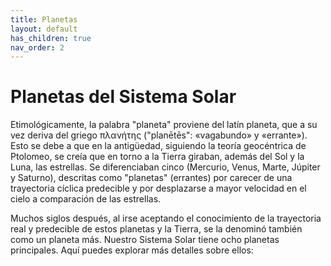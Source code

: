 ```yaml
---
title: Planetas
layout: default
has_children: true
nav_order: 2
---
```


# Planetas del Sistema Solar

Etimológicamente, la palabra "planeta" proviene del latín planeta, que a su vez deriva del griego πλανήτης ("planētēs": «vagabundo» y «errante»). Esto se debe a que en la antigüedad, siguiendo la teoría geocéntrica de Ptolomeo, se creía que en torno a la Tierra giraban, además del Sol y la Luna, las estrellas. Se diferenciaban cinco (Mercurio, Venus, Marte, Júpiter y Saturno), descritas como "planetas" (errantes) por carecer de una trayectoria cíclica predecible y por desplazarse a mayor velocidad en el cielo a comparación de las estrellas.

Muchos siglos después, al irse aceptando el conocimiento de la trayectoria real y predecible de estos planetas y la Tierra, se la denominó también como un planeta más.
Nuestro Sistema Solar tiene ocho planetas principales. Aquí puedes explorar más detalles sobre ellos:
